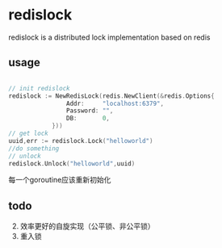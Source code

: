 # redislock

redislock is a distributed lock implementation based on redis

## usage
```go

// init redislock
redislock := NewRedisLock(redis.NewClient(&redis.Options{
                Addr:     "localhost:6379",
                Password: "",
                DB:       0,
            }))
// get lock
uuid,err := redislock.Lock("helloworld")
//do something
// unlock
redislock.Unlock("helloworld",uuid)

```



每一个goroutine应该重新初始化

## todo
2. 效率更好的自旋实现（公平锁、非公平锁）
3. 重入锁


